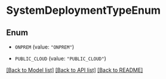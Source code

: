 # SystemDeploymentTypeEnum

## Enum


* `ONPREM` (value: `"ONPREM"`)

* `PUBLIC_CLOUD` (value: `"PUBLIC_CLOUD"`)


[[Back to Model list]](../README.md#documentation-for-models) [[Back to API list]](../README.md#documentation-for-api-endpoints) [[Back to README]](../README.md)


